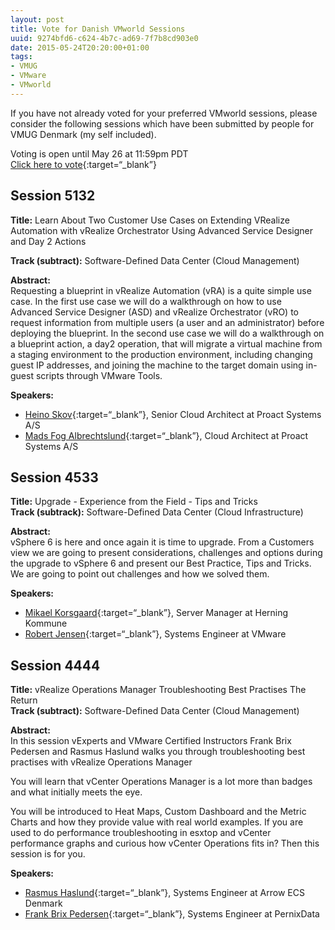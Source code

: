 ```yaml
---
layout: post
title: Vote for Danish VMworld Sessions
uuid: 9274bfd6-c624-4b7c-ad69-7f7b8cd903e0
date: 2015-05-24T20:20:00+01:00
tags:
- VMUG
- VMware
- VMworld
---
```

If you have not already voted for your preferred VMworld sessions, please consider the following sessions which have been submitted by people for VMUG Denmark (my self included).

Voting is open until May 26 at 11:59pm PDT  
[Click here to vote](http://www.vmworld.com/){:target=“_blank”}<!--break-->

## Session 5132
**Title:** Learn About Two Customer Use Cases on Extending VRealize Automation with vRealize Orchestrator Using Advanced Service Designer and Day 2 Actions  

**Track (subtract):** Software-Defined Data Center (Cloud Management)  

**Abstract:**  
Requesting a blueprint in vRealize Automation (vRA) is a quite simple use case. In the first use case we will do a walkthrough on how to use Advanced Service Designer (ASD) and vRealize Orchestrator (vRO) to request information from multiple users (a user and an administrator) before deploying the blueprint. In the second use case we will do a walkthrough on a blueprint action, a day2 operation, that will migrate a virtual machine from a staging environment to the production environment, including changing guest IP addresses, and joining the machine to the target domain using in-guest scripts through VMware Tools.

**Speakers:**  
  
* [Heino Skov](https://twitter.com/heinoskov){:target=“_blank”}, Senior Cloud Architect at Proact Systems A/S  
* [Mads Fog Albrechtslund](https://twitter.com/hazenet){:target=“_blank”}, Cloud Architect at Proact Systems A/S

## Session 4533
**Title:** Upgrade - Experience from the Field - Tips and Tricks  
**Track (subtrack):** Software-Defined Data Center (Cloud Infrastructure)  

**Abstract:**  
vSphere 6 is here and once again it is time to upgrade. From a Customers view we are going to present considerations, challenges and options during the upgrade to vSphere 6 and present our Best Practice, Tips and Tricks. We are going to point out challenges and how we solved them.

**Speakers:**  
  
* [Mikael Korsgaard](https://twitter.com/jekomi){:target=“_blank”}, Server Manager at Herning Kommune
* [Robert Jensen](https://twitter.com/rhjensen){:target=“_blank”}, Systems Engineer at VMware

## Session 4444
**Title:** vRealize Operations Manager Troubleshooting Best Practises The Return  
**Track (subtract):** Software-Defined Data Center (Cloud Management)  

**Abstract:**  
In this session vExperts and VMware Certified Instructors Frank Brix Pedersen and Rasmus Haslund walks you through troubleshooting best practises with vRealize Operations Manager

You will learn that vCenter Operations Manager is a lot more than badges and what initially meets the eye. 

You will be introduced to Heat Maps, Custom Dashboard and the Metric Charts and how they provide value with real world examples. If you are used to do performance troubleshooting in esxtop and vCenter performance graphs and curious how vCenter Operations fits in? Then this session is for you.

**Speakers:**  
  
*	[Rasmus Haslund](https://twitter.com/haslund){:target=“_blank”}, Systems Engineer at Arrow ECS Denmark
* [Frank Brix Pedersen](https://twitter.com/frankbrix){:target=“_blank”}, Systems Engineer at PernixData
